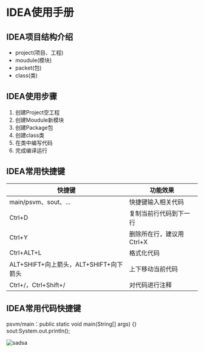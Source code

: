 # IDEA使用手册
## IDEA项目结构介绍

- project(项目、工程)
- moudule(模块)
- packet(包)
- class(类)

## IDEA使用步骤

1. 创建Project空工程
2. 创建Moudule新模块
3. 创建Package包
4. 创建class类
5. 在类中编写代码
6. 完成编译运行

## IDEA常用快捷键

|快捷键|功能效果|
|---|---|
|main/psvm、sout、...|快捷键输入相关代码|
|Ctrl+D|复制当前行代码到下一行|
|Ctrl+Y|删除所在行，建议用Ctrl+X|
|Ctrl+ALT+L|格式化代码|
|ALT+SHIFT+向上箭头，ALT+SHIFT+向下箭头|上下移动当前代码|
|Ctrl+/，Ctrl+Shift+/|对代码进行注释|

## IDEA常用代码快捷键
psvm/main：public static void main(String[] args) {}
sout:System.out.println();

![sadsa](https://cdn.jsdelivr.net/gh/KK-0613/KK-Image/th.jpg)
